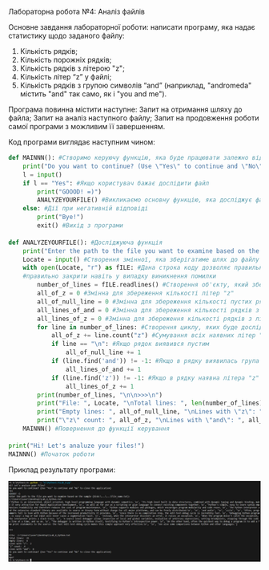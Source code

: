 Лабораторна робота №4: Аналіз файлів

Основне завдання лабораторної роботи: написати програму, яка надає статистику щодо заданого файлу: 
1. Кількість рядків; 
2. Кількість порожніх рядків; 
3. Кількість рядків з літерою "z"; 
4. Кількість літер “z” у файлі; 
5. Кількість рядків з групою символів “and” (наприклад, "andromeda" містить "and" так само, як і "you and me"). 

Програма повинна містити наступне:
Запит на отримання шляху до файла;
Запит на аналіз наступного файлу;
Запит на продовження роботи самої програми з можливим її завершенням. 

Код програми виглядає наступним чином:


```python
def MAINNN(): #Створимо керуючу функцію, яка буде працювати залежно від введеного параметра
    print("Do you want to continue? (Use \"Yes\" to continue and \"No\" to close the application)")
    l = input() 
    if l == "Yes": #Якщо користувач бажає дослідити файл
        print("GOOOD! =)")
        ANALYZEYOURFILE() #Викликаємо основну функцію, яка досліджує файл
    else: #Дії при негативній відповіді
        print("Bye!") 
        exit() #Вихід з програми

def ANALYZEYOURFILE(): #Досліджуюча функція 
    print("Enter the path to the file you want to examine based on the sample (Disk:\\...\\...\\file_name.txt): ")
    Locate = input() #Створення змінної, яка зберігатиме шлях до файлу
    with open(Locate, "r") as fILE: #Дана строка коду дозволяє правильно відкрити файл для читання, а також
    #правильно закрити навіть у випадку виникнення помилки 
        number_of_lines = fILE.readlines() #Створення об'єкту, який зберігатиме вміст текстового файлу у вигляді списку рядків
        all_of_z = 0 #Змінна для збереження кількості літер "z"
        all_of_null_line = 0 #Змінна для збереження кількості пустих рядків
        all_lines_of_and = 0 #Змінна для збереження кількості рядків з групою символів "and"
        all_lines_of_z = 0 #Змінна для збереження кількості рядків з літерами "z"
        for line in number_of_lines: #Створення циклу, яких буде досліджувати кожний елемент (рядок) списку рядків файлу
            all_of_z += line.count("z") #Сумування всіх наявних літер "z" у рядку
            if line == "\n": #Якщо рядок виявився пустим
                all_of_null_line += 1 
            if (line.find('and')) != -1: #Якщо в рядку виявилась група символів "and"
                all_lines_of_and += 1 
            if (line.find('z')) != -1: #Якщо в рядку наявна літера "z"
                all_lines_of_z += 1
        print(number_of_lines, "\n\n>>>\n")
        print("File: ", Locate, "\nTotal lines: ", len(number_of_lines))
        print("Empty lines: ", all_of_null_line, "\nLines with \"z\": ", all_lines_of_z) #Виведення результатів
        print("\"z\" count: ", all_of_z, "\nLines with \"and\": ", all_lines_of_and)
    MAINNN() #Повернення до функції керування

print("Hi! Let's analuze your files!")
MAINNN() #Початок роботи
```

Приклад результату програми:

![Exampl1](https://github.com/MykolaTereshchukTR-12/LearningProgLanguagePython/blob/MaiNBrancH/Laboratory%20work%204.%20Analyze%20files/Lab_4_Photo_of_example.jpg)
